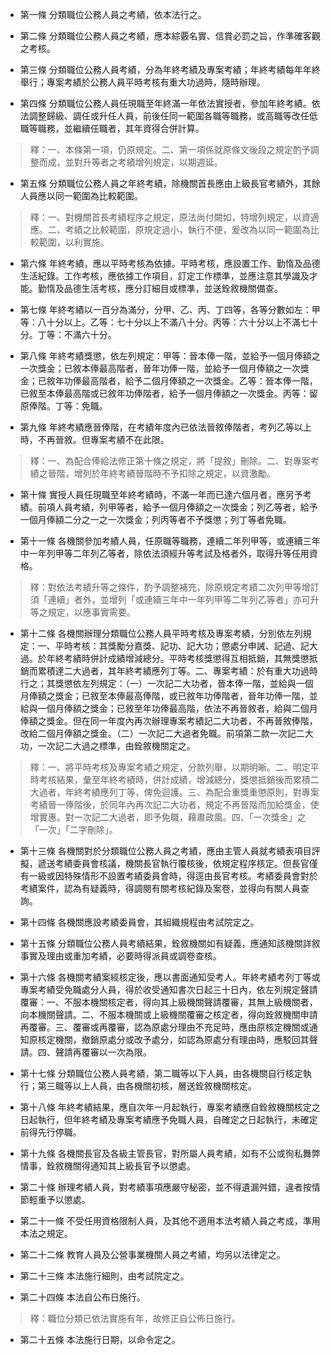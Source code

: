 * 第一條 分類職位公務人員之考績，依本法行之。

* 第二條 分類職位公務人員之考績，應本綜覈名實、信賞必罰之旨，作準確客觀之考核。

* 第三條 分類職位公務人員考績，分為年終考績及專案考績；年終考績每年年終舉行；專案考績於公務人員平時考核有重大功過時，隨時辦理。

* 第四條 分類職位公務人員任現職至年終滿一年依法實授者，參加年終考績。依法調整歸級、調任或升任人員，前後任同一範圍各職等職務，或高職等改任低職等職務，並繼續任職者，其年資得合併計算。

> 釋：一、本條第一項，仍原規定。二、第一項係就原條文後段之規定酌予調整而成，並對升等者之考績增列規定，以期週延。

* 第五條 分類職位公務人員之年終考績，除機關首長應由上級長官考績外，其餘人員應以同一範圍為比較範圍。

> 釋：一、對機關首長考績程序之規定，原法尚付闕如，特增列規定，以資適應。二、考績之比較範圍，原規定過小，執行不便，爰改為以同一範圍為比較範圍，以利實施。

* 第六條 年終考績，應以平時考核為依據。平時考核，應設置工作、勤惰及品德生活紀錄。工作考核，應依據工作項目，訂定工作標準，並應注意其學識及才能。勤惰及品德生活考核，應分訂細目或標準，並送銓敘機關備查。

* 第七條 年終考績以一百分為滿分，分甲、乙、丙、丁四等，各等分數如左：甲等：八十分以上。乙等：七十分以上不滿八十分。丙等：六十分以上不滿七十分。丁等：不滿六十分。

* 第八條 年終考績獎懲，依左列規定：甲等：晉本俸一階，並給予一個月俸額之一次獎金；已敘本俸最高階者，晉年功俸一階，並給予一個月俸額之一次獎金；已敘年功俸最高階者，給予二個月俸額之一次獎金。乙等：晉本俸一階，已敘至本俸最高階或已敘年功俸階者，給予一個月俸額之一次獎金。丙等：留原俸階。丁等：免職。

* 第九條 年終考績應晉俸階，在考績年度內已依法晉敘俸階者，考列乙等以上時，不再晉敘。但專案考績不在此限。

> 釋：一、為配合俸給法修正第十條之規定，將「提敘」刪除。二、對專案考績之晉階，增列於年終考績晉階時不予扣除之規定，以資激勵。

* 第十條 實授人員任現職至年終考績時，不滿一年而已達六個月者，應另予考績。前項人員考績，列甲等者，給予一個月俸額之一次獎金；列乙等者，給予一個月俸額二分之一之一次獎金；列丙等者不予獎懲；列丁等者免職。

* 第十一條 各機關參加考績人員，任原職等職務，連續二年列甲等，或連續三年中一年列甲等二年列乙等者，除依法須經升等考試及格者外，取得升等任用資格。

> 釋：對依法考績升等之條件，酌予調整補充，除原規定考績二次列甲等增訂須「連續」者外，並增列「或連續三年中一年列甲等二年列乙等者」亦可升等之規定，以應事實需要。

* 第十二條 各機關辦理分類職位公務人員平時考核及專案考績，分別依左列規定：一、平時考核：其獎勵分嘉獎、記功、記大功；懲處分申誡、記過、記大過。於年終考績時併計成績增減總分。平時考核獎懲得互相抵銷，其無獎懲抵銷而累積達二大過者，其年終考績應列丁等。二、專案考績：於有重大功過時行之；其獎懲依左列規定：（一）一次記二大功者，晉本俸一階，並給與一個月俸額之獎金；已敘至本俸最高俸階，或已敘年功俸階者，晉年功俸一階，並給與一個月俸額之獎金；已敘至年功俸最高階，依法不再晉敘者，給與二個月俸額之獎金。但在同一年度內再次辦理專案考績記二大功者，不再晉敘俸階，改給二個月俸額之獎金。（二）一次記二大過者免職。前項第二款一次記二大功，一次記二大過之標準，由銓敘機關定之。

> 釋：一、將平時考核及專案考績之規定，分款列舉，以期明晰。二、明定平時考核結果，彙至年終考績時，併計成績，增減總分，獎懲抵銷後而累積二大過者，年終考績應列丁等，俾免迴護。三、為配合重獎重懲原則，對專案考績晉一俸階後，於同年內再次記二大功者，規定不再晉階而加給獎金，使增實惠。對一次記二大過者，即予免職，藉肅政風。四、「一次獎金」之「一次」「二字刪除」。

* 第十三條 各機關對於分類職位公務人員之考績，應由主管人員就考績表項目評擬，遞送考績委員會核議，機關長官執行覆核後，依規定程序核定。但長官僅有一級或因特殊情形不設置考績委員會時，得逕由長官考核。考績委員會對於考績案件，認為有疑義時，得調閱有關考核紀錄及案卷，並得向有關人員查詢。

* 第十四條 各機關應設考績委員會，其組織規程由考試院定之。

* 第十五條 分類職位公務人員考績結果，銓敘機關如有疑義，應通知該機關詳敘事實及理由或重加考績，必要時得派員或調卷查核。

* 第十六條 各機關考績案經核定後，應以書面通知受考人。年終考績考列丁等或專案考績受免職處分人員，得於收受通知書次日起三十日內，依左列規定聲請覆審：一、不服本機關核定者，得向其上級機關聲請覆審，其無上級機關者，向本機關聲請。二、不服本機關或上級機關覆審之核定者，得向銓敘機關申請再覆審。三、覆審或再覆審，認為原處分理由不充足時，應由原核定機關或通知原核定機關，撤銷原處分或改予處分，如認為原處分有理由時，應駁回其聲請。四、聲請再覆審以一次為限。

* 第十七條 分類職位公務人員考績，第二職等以下人員，由各機關自行核定執行；第三職等以上人員，由各機關初核，層送銓敘機關核定。

* 第十八條 年終考績結果，應自次年一月起執行，專案考績應自銓敘機關核定之日起執行，但年終考績及專案考績應予免職人員，自確定之日起執行，未確定前得先行停職。

* 第十九條 各機關長官及各級主管長官，對所屬人員考績，如有不公或徇私舞弊情事，銓敘機關得通知其上級長官予以懲處。

* 第二十條 辦理考績人員，對考績事項應嚴守秘密，並不得遺漏舛錯，違者按情節輕重予以懲處。

* 第二十一條 不受任用資格限制人員，及其他不適用本法考績人員之考成，準用本法之規定。

* 第二十二條 教育人員及公營事業機關人員之考績，均另以法律定之。

* 第二十三條 本法施行細則，由考試院定之。

* 第二十四條 本法自公布日施行。

> 釋：職位分類已依法實施有年，故修正自公佈日施行。

* 第二十五條 本法施行日期，以命令定之。

